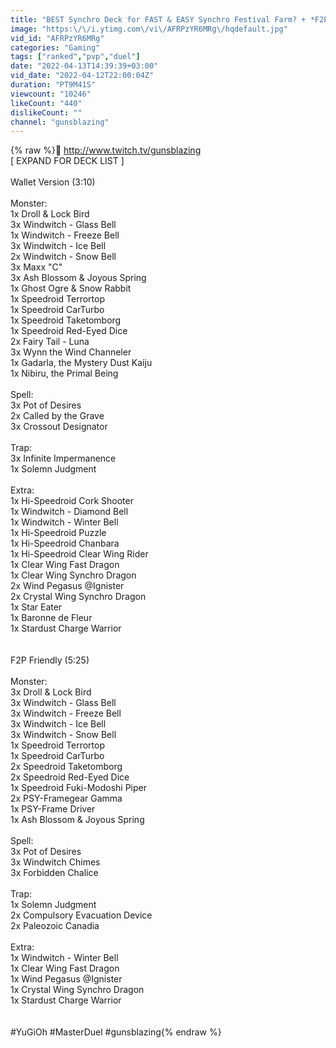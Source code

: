 ```yaml
---
title: "BEST Synchro Deck for FAST & EASY Synchro Festival Farm? + *F2P ALTERNATIVES* (Master Duel)"
image: "https:\/\/i.ytimg.com\/vi\/AFRPzYR6MRg\/hqdefault.jpg"
vid_id: "AFRPzYR6MRg"
categories: "Gaming"
tags: ["ranked","pvp","duel"]
date: "2022-04-13T14:39:39+03:00"
vid_date: "2022-04-12T22:00:04Z"
duration: "PT9M41S"
viewcount: "10246"
likeCount: "440"
dislikeCount: ""
channel: "gunsblazing"
---
```

{% raw %}🔴 <a rel="nofollow" target="blank" href="http://www.twitch.tv/gunsblazing">http://www.twitch.tv/gunsblazing</a><br />[ EXPAND FOR DECK LIST ]<br /><br />Wallet Version (3:10)<br /><br />Monster:<br />1x Droll &amp; Lock Bird<br />3x Windwitch - Glass Bell<br />1x Windwitch - Freeze Bell<br />3x Windwitch - Ice Bell<br />2x Windwitch - Snow Bell<br />3x Maxx &quot;C&quot;<br />3x Ash Blossom &amp; Joyous Spring<br />1x Ghost Ogre &amp; Snow Rabbit<br />1x Speedroid Terrortop<br />1x Speedroid CarTurbo<br />1x Speedroid Taketomborg<br />1x Speedroid Red-Eyed Dice<br />2x Fairy Tail - Luna<br />3x Wynn the Wind Channeler<br />1x Gadarla, the Mystery Dust Kaiju<br />1x Nibiru, the Primal Being<br /><br />Spell:<br />3x Pot of Desires<br />2x Called by the Grave<br />3x Crossout Designator<br /><br />Trap:<br />3x Infinite Impermanence<br />1x Solemn Judgment<br /><br />Extra:<br />1x Hi-Speedroid Cork Shooter<br />1x Windwitch - Diamond Bell<br />1x Windwitch - Winter Bell<br />1x Hi-Speedroid Puzzle<br />1x Hi-Speedroid Chanbara<br />1x Hi-Speedroid Clear Wing Rider<br />1x Clear Wing Fast Dragon<br />1x Clear Wing Synchro Dragon<br />2x Wind Pegasus @Ignister<br />2x Crystal Wing Synchro Dragon<br />1x Star Eater<br />1x Baronne de Fleur<br />1x Stardust Charge Warrior<br /><br /><br />F2P Friendly (5:25)<br /><br />Monster:<br />3x Droll &amp; Lock Bird<br />3x Windwitch - Glass Bell<br />3x Windwitch - Freeze Bell<br />3x Windwitch - Ice Bell<br />3x Windwitch - Snow Bell<br />1x Speedroid Terrortop<br />1x Speedroid CarTurbo<br />2x Speedroid Taketomborg<br />2x Speedroid Red-Eyed Dice<br />1x Speedroid Fuki-Modoshi Piper<br />2x PSY-Framegear Gamma<br />1x PSY-Frame Driver<br />1x Ash Blossom &amp; Joyous Spring<br /><br />Spell:<br />3x Pot of Desires<br />3x Windwitch Chimes<br />3x Forbidden Chalice<br /><br />Trap:<br />1x Solemn Judgment<br />2x Compulsory Evacuation Device<br />2x Paleozoic Canadia<br /><br />Extra:<br />1x Windwitch - Winter Bell<br />1x Clear Wing Fast Dragon<br />1x Wind Pegasus @Ignister<br />1x Crystal Wing Synchro Dragon<br />1x Stardust Charge Warrior<br /><br /><br />#YuGiOh #MasterDuel #gunsblazing{% endraw %}

